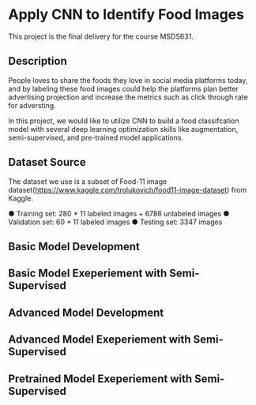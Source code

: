 # Apply CNN to Identify Food Images

This project is the final delivery for the course MSDS631.

## Description

People loves to share the foods they love in social media platforms today, and by labeling these food images could help the platforms plan better advertising projection and increase the metrics such as click through rate for adversting.

In this project, we would like to utilize CNN to build a food classifcation model with several deep learning optimization skills like augmentation, semi-supervised, and pre-trained model applications. 


## Dataset Source

The dataset we use is a subset of Food-11 image dataset(https://www.kaggle.com/trolukovich/food11-image-dataset) from Kaggle.

● Training set: 280 * 11 labeled images + 6786 unlabeled images
● Validation set: 60 * 11 labeled images
● Testing set: 3347 images


## Basic Model Development

## Basic Model Exeperiement with Semi-Supervised

## Advanced Model Development

## Advanced Model Exeperiement with Semi-Supervised

## Pretrained Model Exeperiement with Semi-Supervised
